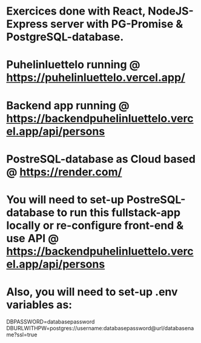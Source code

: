 # Exercices done with React, NodeJS-Express server with PG-Promise & PostgreSQL-database. <br />

# Puhelinluettelo running @ https://puhelinluettelo.vercel.app/
# Backend app running @ https://backendpuhelinluettelo.vercel.app/api/persons
# PostreSQL-database as Cloud based @ https://render.com/

# You will need to set-up PostreSQL-database to run this fullstack-app locally or re-configure front-end & use API @ https://backendpuhelinluettelo.vercel.app/api/persons
# Also, you will need to set-up .env variables as: 
DBPASSWORD=databasepassword <br />
DBURLWITHPW=postgres://username:databasepassword@url/databasename?ssl=true
